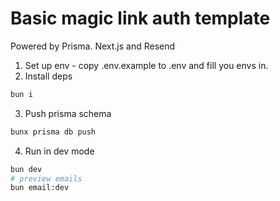 # Basic magic link auth template
Powered by Prisma. Next.js and Resend
1. Set up env - copy .env.example to .env and fill you envs in. 
2. Install deps
```sh
bun i 
```
3. Push prisma schema
```sh
bunx prisma db push
```
4. Run in dev mode
```sh 
bun dev
# preview emails
bun email:dev
```